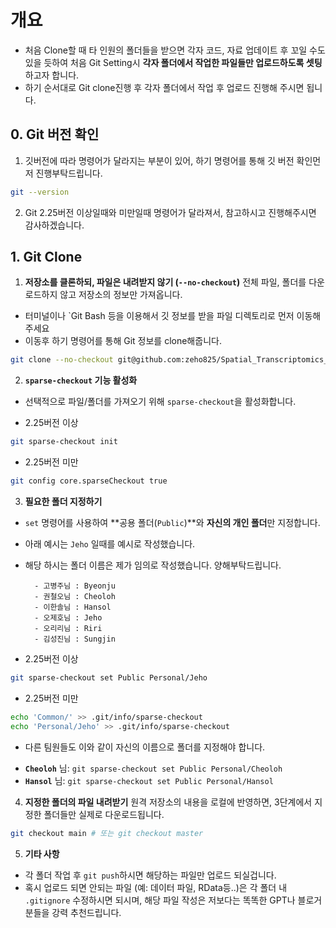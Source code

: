# 개요
- 처음 Clone할 때 타 인원의 폴더들을 받으면 각자 코드, 자료 업데이트 후 꼬일 수도 있을 듯하여 처음 Git Setting시 **각자 폴더에서 작업한 파일들만 업로드하도록 셋팅**하고자 합니다.
- 하기 순서대로 Git clone진행 후 각자 폴더에서 작업 후 업로드 진행해 주시면 됩니다.

## 0. Git 버전 확인
1. 깃버전에 따라 명령어가 달라지는 부분이 있어, 하기 명령어를 통해 깃 버전 확인먼저 진행부탁드립니다.
```bash
git --version
```
2. Git 2.25버전 이상일때와 미만일때 명령어가 달라져서, 참고하시고 진행해주시면 감사하겠습니다.

## 1. Git Clone
1. **저장소를 클론하되, 파일은 내려받지 않기 (`--no-checkout`)**
전체 파일, 폴더를 다운로드하지 않고 저장소의 정보만 가져옵니다.
- 터미널이나 `Git Bash 등을 이용해서 깃 정보를 받을 파일 디렉토리로 먼저 이동해 주세요
- 이동후 하기 명령어를 통해 Git 정보를 clone해줍니다.

```bash
git clone --no-checkout git@github.com:zeho825/Spatial_Transcriptomics_Study.git
```

2. **`sparse-checkout` 기능 활성화**
- 선택적으로 파일/폴더를 가져오기 위해 `sparse-checkout`을 활성화합니다.

- 2.25버전 이상
```bash
git sparse-checkout init
```

- 2.25버전 미만
```bash
git config core.sparseCheckout true
```

3. **필요한 폴더 지정하기**
- `set` 명령어를 사용하여 **공용 폴더(`Public`)**와 **자신의 개인 폴더**만 지정합니다.
- 아래 예시는 `Jeho` 일때를 예시로 작성했습니다.
- 해당 하시는 폴더 이름은 제가 임의로 작성했습니다. 양해부탁드립니다.

        - 고병주님 : Byeonju
        - 권철오님 : Cheoloh
        - 이한솔님 : Hansol
        - 오제호님 : Jeho
        - 오리리님 : Riri
        - 김성진님 : Sungjin
- 2.25버전 이상
```bash
git sparse-checkout set Public Personal/Jeho
```

- 2.25버전 미만
```bash
echo 'Common/' >> .git/info/sparse-checkout
echo 'Personal/Jeho' >> .git/info/sparse-checkout
```

- 다른 팀원들도 이와 같이 자신의 이름으로 폴더를 지정해야 합니다.
* **`Cheoloh`** 님: `git sparse-checkout set Public Personal/Cheoloh`
* **`Hansol`** 님: `git sparse-checkout set Public Personal/Hansol`

4. **지정한 폴더의 파일 내려받기**
원격 저장소의 내용을 로컬에 반영하면, 3단계에서 지정한 폴더들만 실제로 다운로드됩니다.

```bash
git checkout main # 또는 git checkout master
```


5. **기타 사항**
- 각 폴더 작업 후 `git push`하시면 해당하는 파일만 업로드 되실겁니다.
- 혹시 업로드 되면 안되는 파일 (예: 데이터 파일, RData등..)은 각 폴더 내 `.gitignore` 수정하시면 되시며, 해당 파일 작성은 저보다는 똑똑한 GPT나 블로거 분들을 강력 추천드립니다.
